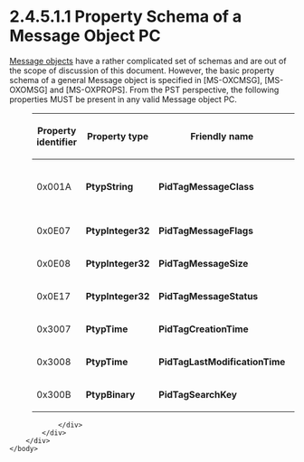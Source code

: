 <html dir="LTR" xmlns:mshelp="http://msdn.microsoft.com/mshelp" xmlns:ddue="http://ddue.schemas.microsoft.com/authoring/2003/5" xmlns:xlink="http://www.w3.org/1999/xlink" xmlns:tool="http://www.microsoft.com/tooltip">
    <head>
        <meta http-equiv="Content-Type" content="text/html; CHARSET=utf-8"></meta>
        <meta name="save" content="history"></meta>
        <title>2.4.5.1.1 Property Schema of a Message Object PC</title>
        <xml>
            <mshelp:toctitle title="2.4.5.1.1 Property Schema of a Message Object PC"></mshelp:toctitle>
            <mshelp:rltitle title="[MS-PST]: Property Schema of a Message Object PC"></mshelp:rltitle>
            <mshelp:keyword index="A" term="6a967f44-cec3-403d-9100-7313656cc65c"></mshelp:keyword>
            <mshelp:attr name="DCSext.ContentType" value="open specification"></mshelp:attr>
            <mshelp:attr name="AssetID" value="6a967f44-cec3-403d-9100-7313656cc65c"></mshelp:attr>
            <mshelp:attr name="TopicType" value="kbRef"></mshelp:attr>
            <mshelp:attr name="DCSext.Title" value="[MS-PST]: Property Schema of a Message Object PC" />
        </xml>
    </head>
    <body>
        <div id="header">
            <h1 class="heading">2.4.5.1.1 Property Schema of a Message Object PC</h1>
        </div>
        <div id="mainSection">
            <div id="mainBody">
                <div id="allHistory" class="saveHistory"></div>
                <div id="sectionSection0" class="section" name="collapseableSection">
                    

<p><a href="08220cc9-69b1-4072-a2e7-2a0ff201d505.htm#gt_b6c15d0c-d992-421d-ba96-99d3b63894cf">Message
objects</a> have a rather complicated set of schemas and are out of the scope
of discussion of this document. However, the basic property schema of a general
Message object is specified in <mshelp:link keywords="7fd7ec40-deec-4c06-9493-1bc06b349682" tabindex="0">[MS-OXCMSG]</mshelp:link>,
<mshelp:link keywords="daa9120f-f325-4afb-a738-28f91049ab3c" tabindex="0">[MS-OXOMSG]</mshelp:link>
and <mshelp:link keywords="f6ab1613-aefe-447d-a49c-18217230b148" tabindex="0">[MS-OXPROPS]</mshelp:link>.
From the PST perspective, the following properties MUST be present in any valid
Message object PC.</p>

<dl>
<dd>
<table>
 <thead>
  <tr>
   <th>
   <p>Property identifier</p>
   </th>
   <th>
   <p>Property
   type</p>
   </th>
   <th>
   <p>Friendly
   name</p>
   </th>
   <th>
   <p>Description</p>
   </th>
  </tr>
 </thead>
 <tr>
  <td>
  <p>0x001A</p>
  </td>
  <td>
  <p><b>PtypString</b></p>
  </td>
  <td>
  <p><b>PidTagMessageClass</b></p>
  </td>
  <td>
  <p>Message
  class. And it has an alternate name PidTagMessageClassW.</p>
  </td>
 </tr>
 <tr>
  <td>
  <p>0x0E07</p>
  </td>
  <td>
  <p><b>PtypInteger32</b></p>
  </td>
  <td>
  <p><b>PidTagMessageFlags</b></p>
  </td>
  <td>
  <p>Message
  flags.</p>
  </td>
 </tr>
 <tr>
  <td>
  <p>0x0E08</p>
  </td>
  <td>
  <p><b>PtypInteger32</b></p>
  </td>
  <td>
  <p><b>PidTagMessageSize</b></p>
  </td>
  <td>
  <p>Message
  size.</p>
  </td>
 </tr>
 <tr>
  <td>
  <p>0x0E17</p>
  </td>
  <td>
  <p><b>PtypInteger32</b></p>
  </td>
  <td>
  <p><b>PidTagMessageStatus</b></p>
  </td>
  <td>
  <p>Message
  status.</p>
  </td>
 </tr>
 <tr>
  <td>
  <p>0x3007</p>
  </td>
  <td>
  <p><b>PtypTime</b></p>
  </td>
  <td>
  <p><b>PidTagCreationTime</b></p>
  </td>
  <td>
  <p>Creation
  time.</p>
  </td>
 </tr>
 <tr>
  <td>
  <p>0x3008</p>
  </td>
  <td>
  <p><b>PtypTime</b></p>
  </td>
  <td>
  <p><b>PidTagLastModificationTime</b></p>
  </td>
  <td>
  <p>Last
  modification time.</p>
  </td>
 </tr>
 <tr>
  <td>
  <p>0x300B</p>
  </td>
  <td>
  <p><b>PtypBinary</b></p>
  </td>
  <td>
  <p><b>PidTagSearchKey</b></p>
  </td>
  <td>
  <p>Message
  Search Key.</p>
  </td>
 </tr>
</table>
</dd></dl>

<p> </p>


                </div>
            </div>
        </div>
    </body>
</html>